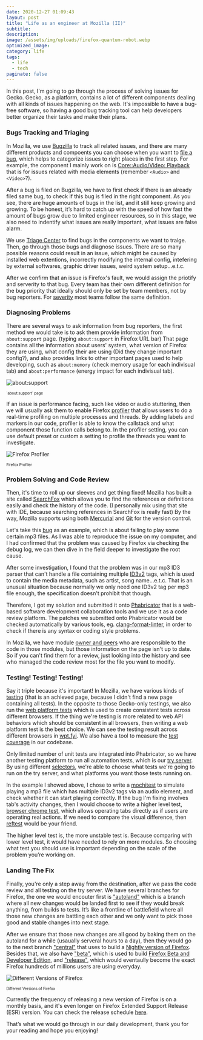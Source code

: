 ```yaml
---
date: 2020-12-27 01:09:43
layout: post
title: "Life as an engineer at Mozilla (II)"
subtitle:
description:
image: /assets/img/uploads/firefox-quantum-robot.webp
optimized_image:
category: life
tags:
  - life
  - tech
paginate: false
---
```


In this post, I'm going to go through the process of solving issues for Gecko. Gecko, as a platform, contains a lot of different components dealing with all kinds of issues happening on the web. It's impossible to have a bug-free software, so having a good bug tracking tool can help developers better organize their tasks and make their plans.

### Bugs Tracking and Triaging

In Mozilla, we use [Bugzilla](https://bugzilla.mozilla.org/home) to track all related issues, and there are many different products and compoents you can choose when you want to [file a bug](https://bugzilla.mozilla.org/enter_bug.cgi), which helps to categorize issues to right places in the first step. For example, the component I mainly work on is [Core::Audio/Video: Playback](https://mzl.la/3aJeDnm) that is for issues related with media elements (remember `<Audio>` and `<Video>`?).

After a bug is filed on Bugzilla, we have to first check if there is an already filed same bug, to check if this bug is filed in the right component. As you see, there are huge amounts of bugs in the list, and it still keep growing and growing. To be honest, it’s hard to catch up with the speed of how fast the amount of bugs grow due to limited engineer resources, so in this stage, we also need to indentify what issues are really important, what issues are false alarm.

We use [Triage Center](https://mozilla.github.io/triage-center/) to find bugs in the components we want to traige. Then, go through those bugs and diagnose issues. There are so many possible reasons could result in an issue, which might be caused by installed web extentions, incorrectly modifying the internal config, intefering by external softwares, graphic driver issues, weird system setup...e.t.c.

After we confirm that an issue is Firefox's fault, we would assign the priotify and serverity to that bug. Every team has their own different definition for the bug priority that ideally should only be set by team members, not by bug reporters. For [severity](https://firefox-source-docs.mozilla.org/bug-mgmt/guides/severity.html) most teams follow the same definition.

### Diagnosing Problems

There are several ways to ask information from bug reporters, the first method we would take is to ask them provide information from `about:support` page. (typing `about:support` in Firefox URL bar) That page contains all the information about users' system, what version of Firefox they are using, what config their are using (Did they change important config?), and also provides links to other important pages used to help developing, such as `about:memory` (check memory usage for each indivisual tab) and `about:performance` (energy impact for each indivisual tab).

![about:support]({{site.baseurl}}/assets/img/uploads/Life_Mozilla_II/about_support.png)
<figcaption><sub><sup>`about:support` page</sup></sub></figcaption>

If an issue is performance facing, such like video or audio stuttering, then we will usually ask them to enable Firefox [profiler](https://profiler.firefox.com/) that allows users to do a real-time profiling on multiple processes and threads. By adding labels and markers in our code, profiler is able to know the callstack and what component those function calls belong to. In the profiler setting, you can use default preset or custom a setting to profile the threads you want to investigate.

![Firefox Profiler]({{site.baseurl}}/assets/img/uploads/Life_Mozilla_II/profiler.jpeg)
<figcaption><sub><sup>Firefox Profiler</sup></sub></figcaption>

### Problem Solving and Code Review

Then, it's time to roll up our sleeves and get thing fixed! Mozilla has built a site called [SearchFox](https://searchfox.org/mozilla-central/source/dom/media) which allows you to find the references or definitions easily and check the history of the code. (I personally mix using that site with IDE, because searching references in SearchFox is really fast) By the way, Mozilla supports using both [Mercurial](https://www.mercurial-scm.org/) and [Git](https://git-scm.com/) for the version control.

Let's take this [bug](https://bugzilla.mozilla.org/show_bug.cgi?id=1634489) as an example, which is about failing to play some certain mp3 files. As I was able to reproduce the issue on my computer, and I had confirmed that the problem was caused by Firefox via checking the debug log, we can then dive in the field deeper to investigate the root cause.

After some investigation, I found that the problem was in our mp3 ID3 parser that can't handle a file containing multiple [ID3v2](https://id3.org/id3v2.4.0-structure) tags, which is used to contain the media metadata, such as artist, song name...e.t.c. That is an unusual situation because normally we only need one ID3v2 tag per mp3 file enough, the specification doesn't prohibit that though.

Therefore, I got my solution and submitted it onto [Phabricator](https://www.phacility.com/) that is a web-based software development collaboration tools and we use it as a code review platform. The patches we submitted onto Phabricator would be checked automatically by various tools, eg. [clang-format-linter](https://github.com/vhbit/clang-format-linter), in order to check if there is any syntax or coding style problems.

In Mozilla, we have module [owner and peers](https://wiki.mozilla.org/Modules/All) who are responsible to the code in those modules, but those information on the page isn't up to date. So if you can't find them for a review, just looking into the history and see who managed the code review most for the file you want to modify.

### Testing! Testing! Testing!

Say it triple because it's important! In Mozilla, we have various kinds of [testing](https://developer.mozilla.org/en-US/docs/Mozilla/QA/Automated_testing) (that is an achieved page, because I didn't find a new page containing all tests). In the opposite to those Gecko-only testings, we also run the [web platform tests](https://web-platform-tests.org/) which is used to create consistent tests across different browsers. If the thing we're testing is more related to web API behaviors which should be consistent in all browsers, then writing a web platform test is the best choice. We can see the testing result across different browsers in [wpt.fyi](https://wpt.fyi/results/?label=experimental&label=master&aligned). We also have a tool to measure the [test coverage](https://coverage.moz.tools/) in our codebase.

Only limited number of unit tests are integrated into Phabricator, so we have another testing platform to run all automation tests, which is our [try server](https://firefox-source-docs.mozilla.org/tools/try/index.html). By using different [selectors](https://firefox-source-docs.mozilla.org/tools/try/selectors/index.html), we're able to choose what tests we're going to run on the try server, and what platforms you want those tests running on.

In the example I showed above, I chose to write a [mochitest](https://developer.mozilla.org/en-US/docs/Mozilla/Projects/Mochitest) to simulate playing a mp3 file which has multiple ID3v2 tags via an audio element, and check whether it can start playing correctly. If the bug I'm fixing involves tab's activity changes, then I would choose to write a higher level test, [browser chrome test](https://developer.mozilla.org/en-US/docs/Mozilla/Browser_chrome_tests), which allows operating tabs directly as if users are operating real actions. If we need to compare the visual difference, then [reftest](https://firefox-source-docs.mozilla.org/web-platform/writing-tests/reftests.html) would be your friend.

The higher level test is, the more unstable test is. Because comparing with lower level test, it would have needed to rely on more modules. So choosing what test you should use is important depending on the scale of the problem you’re working on.

### Landing The Fix

Finally, you're only a step away from the destination, after we pass the code review and all testing on the try server. We have several branches for Firefox, the one we would encouter first is ["autoland"](https://hg.mozilla.org/integration/autoland/) which is a branch where all new changes would be landed first to see if they would break anything, from builds to tests.  It’s like a frontline of battlefield where all those new changes are battling each other and we only want to pick those good and stable changes into next stage.

After we ensure that those new changes are all good by baking them on the autoland for a while (usaually serveral hours to a day), then they would go to the next branch ["central"](https://hg.mozilla.org/mozilla-central) that uses to build a [Nightly version of Firefox](https://www.mozilla.org/en-US/firefox/channel/desktop/#nightly). Besides that, we also have ["beta"](https://hg.mozilla.org/releases/mozilla-beta/), which is used to build [Firefox Beta and Developer Edition](https://www.mozilla.org/en-US/firefox/channel/desktop/#beta), and ["release"](https://hg.mozilla.org/releases/mozilla-release/), which would eventaully become the exact Firefox hundreds of millions users are using everyday.

![Different Versions of Firefox]({{site.baseurl}}/assets/img/uploads/Life_Mozilla_II/firefox_version.png)
<figcaption><sub><sup>Different Versions of Firefox</sup></sub></figcaption>

Currently the frequency of releasing a new version of Firefox is on a monthly basis, and it's even longer on Firefox Extended Support Release (ESR) version. You can check the release schedule [here](https://wiki.mozilla.org/Release_Management/Calendar).

That’s what we would go through in our daily development, thank you for your reading and hope you enjoying!